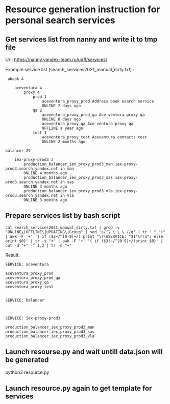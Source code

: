# Resource generation instruction for personal search services

## Get services list from nanny and write it to tmp file

Url: https://nanny.yandex-team.ru/ui/#/services/

Example service list (search_services2021_manual_dirty.txt) :

```
 abook 4

    aceventura 4
        proxy 4
            prod 1
                aceventura_proxy_prod Address book esarch service
                ONLINE 2 days ago
            qa 2
                aceventura_proxy_prod_qa Ace ventura proxy qa
                ONLINE 8 days ago
                aceventura_proxy_qa Ace ventura proxy qa
                OFFLINE a year ago
            test 1
                aceventura_proxy_test Aceventura contacts test
                ONLINE 2 months ago

balancer 29

    iex-proxy-prod3 3
        production_balancer_iex_proxy_prod3_man iex-proxy-prod3.search.yandex.net in man
        ONLINE 4 months ago
        production_balancer_iex_proxy_prod3_sas iex-proxy-prod3.search.yandex.net in sas
        ONLINE 3 months ago
        production_balancer_iex_proxy_prod3_vla iex-proxy-prod3.search.yandex.net in vla
        ONLINE 3 months ago

```


## Prepare services list by bash script

```
cat search_services2021_manual_dirty.txt | grep -v "ONLINE\|OFFLINE\|UPDATING\|Group" | sed 's/^\ \ \ \ //g' | tr " " "+" | awk -F '+' '{ if ($2~/^[0-9]+/) print "\r\nSERVICE: "$1"\r\n"; else print $0}' | tr -s "+" | awk -F '+' '{ if ($3!~/^[0-9]+/)print $0}' | cut -d "+" -f 1,2 | tr -d "+"
```

Result:

```
SERVICE: aceventura

aceventura_proxy_prod
aceventura_proxy_prod_qa
aceventura_proxy_qa
aceventura_proxy_test


SERVICE: balancer



SERVICE: iex-proxy-prod3

production_balancer_iex_proxy_prod3_man
production_balancer_iex_proxy_prod3_sas
production_balancer_iex_proxy_prod3_vla
```

## Launch resourse.py and wait untill data.json will be generated

python3 resource.py


## Launch resource.py again to get template for services



